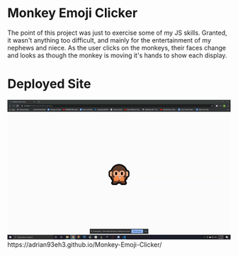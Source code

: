 # Monkey Emoji Clicker
The point of this project was just to exercise some of my JS skills. Granted, it wasn't anything too difficult, and mainly for the entertainment of my nephews and niece. As the user clicks on the monkeys, their faces change and looks as though the monkey is moving it's hands to show each display.

# Deployed Site
<img src="Assets\Images\monkey.gif" alt="MonkeyEmojisAlternating">
https://adrian93eh3.github.io/Monkey-Emoji-Clicker/
